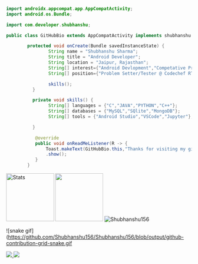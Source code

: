

```java
        
import androidx.appcompat.app.AppCompatActivity;
import android.os.Bundle;

import com.developer.shubhanshu;

public class GitHubBio extends AppCompatActivity implements shubhanshu.OnReadMeListener {

        protected void onCreate(Bundle savedInstanceState) {
                String name = "Shubhanshu Sharma";
                String title = "Android Developer";
                String location = "Jaipur, Rajasthan";
                String[] interest={"Android Devlopment","Competative Programming"} ;
                String[] position={"Problem Setter/Tester @ Codechef RTU Chapter"};

                skills();
          }

          private void skills() {
                String[] languages = {"C","JAVA","PYTHON","C++"};
                String[] databases = {"MySQL","SQlite","MongoDB"};
                String[] tools = {"Android Studio","VSCode","Jupyter"};

          }

           @override
           public void onReadMeListener(R -> {
               Toast.makeText(GitHubBio.this,"Thanks for visiting my github",Toast.LENGTH_LONG)
               .show();
           }
        }
```


 
<div>
<img align="left" height="130" alt="Stats" src="https://github-readme-stats.vercel.app/api?username=Shubhanshu156&show_icons=true&theme=dark&hide=issues&hide_border=true&hide_title=true&count_private=true" >

<img height="130em" src="https://github-readme-stats.vercel.app/api/top-langs/?username=Shubhanshu156&theme=dark&layout=compact" />
<img  vertical-align:"middle" src="https://komarev.com/ghpvc/?username=Shuhbanshu156" alt="Shubhanshu156" /> 
</div>

        




       
![snake gif](https://github.com/Shubhanshu156/Shubhanshu156/blob/output/github-contribution-grid-snake.gif
       
<a href="mailto:shubhanshusharma2712@gmail.com"><img  src="https://img.icons8.com/ios-filled/50/ffffff/gmail-new.png"/> 
<a href="https://in.linkedin.com/in/shubhanshu-sharma-940996200" /><img src="https://img.icons8.com/ios-filled/50/ffffff/linkedin.png"/>

